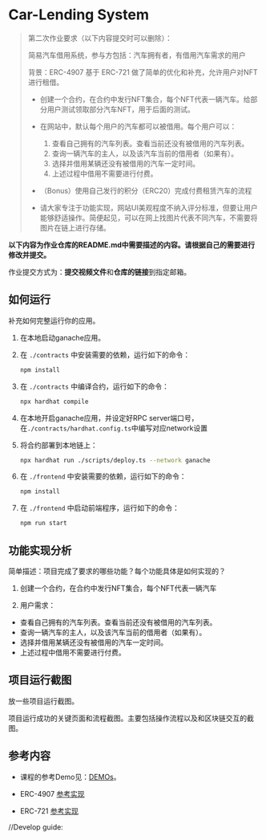 # Car-Lending System

> 第二次作业要求（以下内容提交时可以删除）：
> 
> 简易汽车借用系统，参与方包括：汽车拥有者，有借用汽车需求的用户
>
> 背景：ERC-4907 基于 ERC-721 做了简单的优化和补充，允许用户对NFT进行租借。
> - 创建一个合约，在合约中发行NFT集合，每个NFT代表一辆汽车。给部分用户测试领取部分汽车NFT，用于后面的测试。
> - 在网站中，默认每个用户的汽车都可以被借用。每个用户可以： 
>    1. 查看自己拥有的汽车列表。查看当前还没有被借用的汽车列表。
>    2. 查询一辆汽车的主人，以及该汽车当前的借用者（如果有）。
>    3. 选择并借用某辆还没有被借用的汽车一定时间。
>    4. 上述过程中借用不需要进行付费。
> 
> - （Bonus）使用自己发行的积分（ERC20）完成付费租赁汽车的流程
> - 请大家专注于功能实现，网站UI美观程度不纳入评分标准，但要让用户能够舒适操作。简便起见，可以在网上找图片代表不同汽车，不需要将图片在链上进行存储。

**以下内容为作业仓库的README.md中需要描述的内容。请根据自己的需要进行修改并提交。**

作业提交方式为：**提交视频文件**和**仓库的链接**到指定邮箱。

## 如何运行

补充如何完整运行你的应用。

1. 在本地启动ganache应用。

2. 在 `./contracts` 中安装需要的依赖，运行如下的命令：
    ```bash
    npm install
    ```
3. 在 `./contracts` 中编译合约，运行如下的命令：
    ```bash
    npx hardhat compile
    ```
4. 在本地开启ganache应用，并设定好RPC server端口号，在`./contracts/hardhat.config.ts`中编写对应network设置
5. 将合约部署到本地链上：
    ```bash
    npx hardhat run ./scripts/deploy.ts --network ganache
    ```
6. 在 `./frontend` 中安装需要的依赖，运行如下的命令：
    ```bash
    npm install
    ```
7. 在 `./frontend` 中启动前端程序，运行如下的命令：
    ```bash
    npm run start
    ```

## 功能实现分析

简单描述：项目完成了要求的哪些功能？每个功能具体是如何实现的？
1. 创建一个合约，在合约中发行NFT集合，每个NFT代表一辆汽车
   
2. 用户需求： 
 + 查看自己拥有的汽车列表。查看当前还没有被借用的汽车列表。
+ 查询一辆汽车的主人，以及该汽车当前的借用者（如果有）。
+ 选择并借用某辆还没有被借用的汽车一定时间。
+ 上述过程中借用不需要进行付费。


## 项目运行截图

放一些项目运行截图。

项目运行成功的关键页面和流程截图。主要包括操作流程以及和区块链交互的截图。

## 参考内容

- 课程的参考Demo见：[DEMOs](https://github.com/LBruyne/blockchain-course-demos)。

- ERC-4907 [参考实现](https://eips.ethereum.org/EIPS/eip-4907)

- ERC-721 [参考实现](https://ethereum.org/zh/developers/docs/standards/tokens/erc-721/)

//Develop guide:


